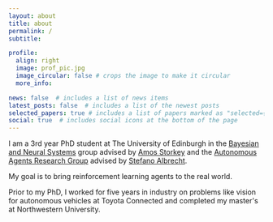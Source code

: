 ```yaml
---
layout: about
title: about
permalink: /
subtitle: 

profile:
  align: right
  image: prof_pic.jpg
  image_circular: false # crops the image to make it circular
  more_info:

news: false  # includes a list of news items
latest_posts: false  # includes a list of the newest posts
selected_papers: true # includes a list of papers marked as "selected={true}"
social: true  # includes social icons at the bottom of the page
---
```


I am a 3rd year PhD student at The University of Edinburgh in the 
<a href='https://www.bayeswatch.com/'>Bayesian and Neural Systems</a> group advised by 
<a href='https://homepages.inf.ed.ac.uk/amos/'>Amos Storkey</a> and the
<a href="https://agents.inf.ed.ac.uk/">Autonomous Agents Research Group</a> advised by
<a href="https://agents.inf.ed.ac.uk/stefano-albrecht/">Stefano Albrecht</a>.

My goal is to bring reinforcement learning agents to the real world. 

Prior to my PhD, I worked for five years in industry on problems like vision for autonomous vehicles at Toyota Connected and completed my master's at Northwestern University.
